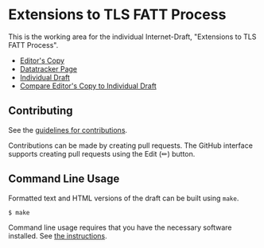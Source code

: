 <!-- regenerate: on (set to off if you edit this file) -->

# Extensions to TLS FATT Process

This is the working area for the individual Internet-Draft, "Extensions to TLS FATT Process".

* [Editor's Copy](https://muhammad-usama-sardar.github.io/tls-fatt-extension/#go.draft-usama-tls-fatt-extension.html)
* [Datatracker Page](https://datatracker.ietf.org/doc/draft-usama-tls-fatt-extension)
* [Individual Draft](https://datatracker.ietf.org/doc/html/draft-usama-tls-fatt-extension)
* [Compare Editor's Copy to Individual Draft](https://muhammad-usama-sardar.github.io/tls-fatt-extension/#go.draft-usama-tls-fatt-extension.diff)


## Contributing

See the
[guidelines for contributions](https://github.com/muhammad-usama-sardar/tls-fatt-extension/blob/main/CONTRIBUTING.md).

Contributions can be made by creating pull requests.
The GitHub interface supports creating pull requests using the Edit (✏) button.


## Command Line Usage

Formatted text and HTML versions of the draft can be built using `make`.

```sh
$ make
```

Command line usage requires that you have the necessary software installed.  See
[the instructions](https://github.com/martinthomson/i-d-template/blob/main/doc/SETUP.md).

